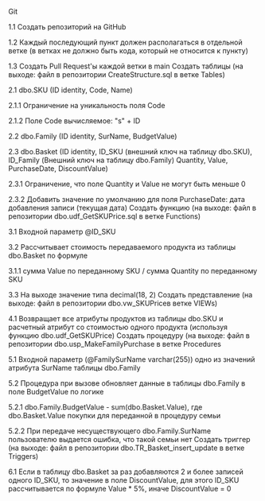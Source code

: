 <p>Git
<p>1.1 Cоздать репозиторий на GitHub
<p>1.2 Каждый последующий пункт должен располагаться в отдельной ветке (в ветках не должно быть кода, который не относится к пункту)
<p>1.3 Создать Pull Request'ы каждой ветки в main
Создать таблицы (на выходе: файл в репозитории CreateStructure.sql в ветке Tables)
<p>2.1 dbo.SKU (ID identity, Code, Name)
   <p>2.1.1 Ограничение на уникальность поля Code
   <p>2.1.2 Поле Code вычисляемое: "s" + ID
<p>2.2 dbo.Family (ID identity, SurName, BudgetValue)
<p>2.3 dbo.Basket (ID identity, ID_SKU (внешний ключ на таблицу dbo.SKU), ID_Family (Внешний ключ на таблицу dbo.Family) Quantity, Value, PurchaseDate, DiscountValue)
   <p>2.3.1 Ограничение, что поле Quantity и Value не могут быть меньше 0
  <p>2.3.2 Добавить значение по умолчанию для поля PurchaseDate: дата добавления записи (текущая дата)
Создать функцию (на выходе: файл в репозитории dbo.udf_GetSKUPrice.sql в ветке Functions)
<p>3.1 Входной параметр @ID_SKU
<p>3.2 Рассчитывает стоимость передаваемого продукта из таблицы dbo.Basket по формуле
   <p>3.1.1 сумма Value по переданному SKU / сумма Quantity по переданному SKU
<p>3.3 На выходе значение типа decimal(18, 2)
Создать представление (на выходе: файл в репозитории dbo.vw_SKUPriceв ветке VIEWs)
<p>4.1 Возвращает все атрибуты продуктов из таблицы dbo.SKU и расчетный атрибут со стоимостью одного продукта (используя функцию dbo.udf_GetSKUPrice)
Создать процедуру (на выходе: файл в репозитории dbo.usp_MakeFamilyPurchase в ветке Procedures
<p>5.1 Входной параметр (@FamilySurName varchar(255)) одно из значений атрибута SurName таблицы dbo.Family
<p>5.2 Процедура при вызове обновляет данные в таблицы dbo.Family в поле BudgetValue по логике
   <p>5.2.1 dbo.Family.BudgetValue - sum(dbo.Basket.Value), где dbo.Basket.Value покупки для переданной в процедуру семьи
   <p>5.2.2 При передаче несуществующего dbo.Family.SurName пользователю выдается ошибка, что такой семьи нет
Создать триггер (на выходе: файл в репозитории dbo.TR_Basket_insert_update в ветке Triggers)
<p>6.1 Если в таблицу dbo.Basket за раз добавляются 2 и более записей одного ID_SKU, то значение в поле DiscountValue, для этого ID_SKU рассчитывается по формуле Value * 5%, иначе DiscountValue = 0
